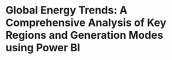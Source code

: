 # Global Energy Trends: A Comprehensive Analysis of Key Regions and Generation Modes using Power BI
 
